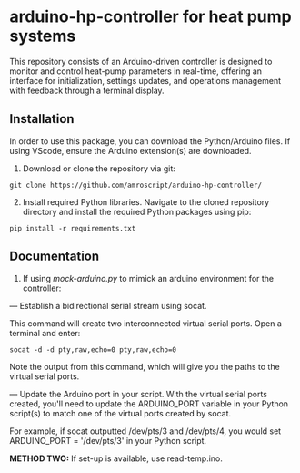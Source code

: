 # arduino-hp-controller for heat pump systems
This repository consists of an Arduino-driven controller is designed to monitor and control heat-pump parameters in real-time, offering an interface for initialization, settings updates, and operations management with feedback through a terminal display.

## Installation 

In order to use this package, you can download the Python/Arduino files. If using VScode, ensure the Arduino extension(s) are downloaded.

1. Download or clone the repository via git: 

`git clone https://github.com/amroscript/arduino-hp-controller/`

2. Install required Python libraries. Navigate to the cloned repository directory and install the required Python packages using pip:

`pip install -r requirements.txt`

## Documentation

1. If using _mock-arduino.py_ to mimick an arduino environment for the controller:

–– Establish a bidirectional serial stream using socat.

This command will create two interconnected virtual serial ports. Open a terminal and enter: 

`socat -d -d pty,raw,echo=0 pty,raw,echo=0`

Note the output from this command, which will give you the paths to the virtual serial ports.

–– Update the Arduino port in your script. With the virtual serial ports created, you'll need to update the ARDUINO_PORT variable in your Python script(s) to match one of the virtual ports created by socat.

For example, if socat outputted /dev/pts/3 and /dev/pts/4, you would set ARDUINO_PORT = '/dev/pts/3' in your Python script.

**METHOD TWO:** If set-up is available, use read-temp.ino.



